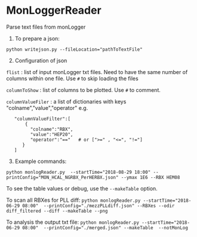 # MonLoggerReader
Parse text files from monLogger
1. To prepare a json:

`python writejson.py --fileLocation="pathToTextFile" `

2. Configuration of json

`flist` : list of input monLogger txt files. Need to have the same number of columns within one file. Use `#` to skip loading the files

`columnToShow` : list of columns to be plotted. Use `#` to comment.

`columnValueFiler` : a list of dictionaries with keys "colname","value","operator"
e.g. 

```
   "columnValueFilter":[
       {
         "colname":"RBX",
         "value":"HEP20",
         "operator":"=="   # or [">=" , "<=", "!="]
      }
   ]
```

3. Example commands:

`python monlogReader.py  --startTime="2018-08-29 18:00" --printConfig="MON_HCAL_NGRBX_PerHERBX.json" --ymax 1E6 --RBX HEM08`

To see the table values or debug, use the `--makeTable` option.

To scan all RBXes for PLL diff:
`python monlogReader.py --startTime="2018-06-29 08:00"  --printConfig="./mezzPLLdiff.json" --RBXes --odir diff_filtered --diff --makeTable --png`

To analysis the output txt file:
`python monlogReader.py --startTime="2018-06-29 08:00"  --printConfig="./merged.json" --makeTable  --notMonLog`
